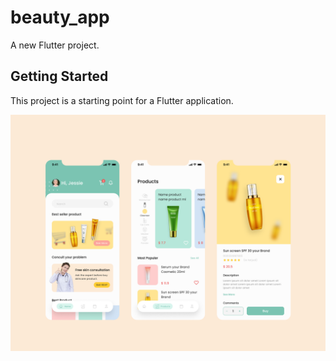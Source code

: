 # beauty_app

A new Flutter project.

## Getting Started

This project is a starting point for a Flutter application.


![image](app.png)